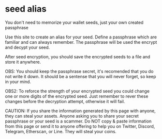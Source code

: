 # seed alias
You don't need to memorize your wallet seeds, just your own created passphrase

Use this site to create an alias for your seed.
Define a passphrase which are familiar and can always remember.
The passphrase will be used the encrypt and decypt your seed.

After seed encryption, you should save the encrypted seeds to a file and store it anywhere.

OBS: You should keep the passphrase secret, it's recomended that you do not write it down. 
It should be a sentense that you will never forget, so keep in your mind.

OBS2: To reforce the strength of your encrypted seed you could change one or more digits of the encrypted seed.
Just remember to rever these changes before the decryption attempt, otherwise it will fail.

CAUTION: If you share the information generated by this page with anyone, they can steal your assets. 
Anyone asking you to share your secret passphrase or your seed is a scammer.
Do NOT copy & paste information from this page or send it to anyone offering to help you on Twitter, Discord, Telegram, Etherscan, or Line.
They will steal your coins.
